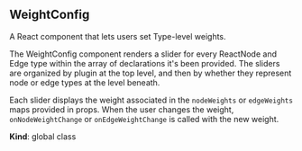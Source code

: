 <a name="WeightConfig"></a>

## WeightConfig
A React component that lets users set Type-level weights.

The WeightConfig component renders a slider for every ReactNode and Edge type
within the array of declarations it's been provided. The sliders are
organized by plugin at the top level, and then by whether they represent
node or edge types at the level beneath.

Each slider displays the weight associated in the `nodeWeights` or
`edgeWeights` maps provided in props. When the user changes the weight,
`onNodeWeightChange` or `onEdgeWeightChange` is called with the new weight.

**Kind**: global class  
